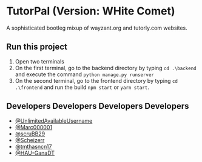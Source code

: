 
# TutorPal (Version: WHite Comet)

A sophisticated bootleg mixup of wayzant.org and tutorly.com websites.


## Run this project

1. Open two terminals
2. On the first terminal, go to the backend directory by typing ```cd .\backend``` and execute the command ```python manage.py runserver```
3. On the second terminal, go to the frontend directory by typing ```cd .\frontend``` and run the build ```npm start``` or ```yarn start```.


    
## Developers Developers Developers Developers

- [@UnlimitedAvailableUsername](https://github.com/UnlimitedAvailableUsername)
- [@Marc000001](https://github.com/Marc000001)
- [@scruBB29](https://github.com/scruBB29)
- [@Scheizerr](https://github.com/Scheizerr)
- [@tmthasncn17](https://github.com/tmthasncn17)
- [@HAU-GanaDT](https://github.com/HAU-GanaDT)


